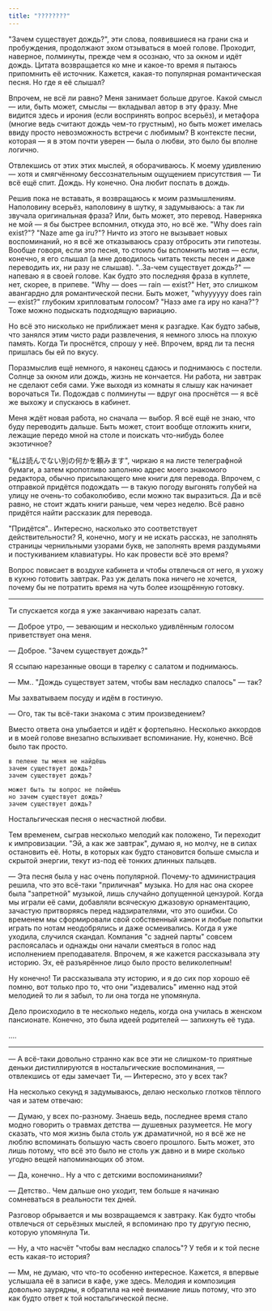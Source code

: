 ```yaml
---
title: "????????"
---
```


"Зачем существует дождь?", эти слова, появившиеся на грани сна и пробуждения,
продолжают эхом отзываться в моей голове. Проходит, наверное, полминуты, прежде
чем я осознаю, что за окном и идёт дождь. Цитата возвращается ко мне и какое-то
время я пытаюсь припомнить её источник. Кажется, какая-то популярная
романтическая песня. Но где я её слышал?

Впрочем, не всё ли равно? Меня занимает больше другое. Какой смысл — или, быть
может, смыслы — вкладывал автор в эту фразу. Мне видится здесь и ирония (если
воспринять вопрос всерьёз), и метафора (многие ведь считают дождь чем-то
грустным), но быть может имелась ввиду просто невозможность встречи с любимым? В
контексте песни, которая — я в этом почти уверен — была о любви, это было бы
вполне логично.

Отвлекшись от этих этих мыслей, я оборачиваюсь. К моему удивлению — хотя и
смягчённому бессознательным ощущением присутствия — Ти всё ещё спит. Дождь. Ну
конечно. Она любит поспать в дождь.

Решив пока не вставать, я возвращаюсь к моим размышлениям. Наполовину всерьёз,
наполовину в шутку, я задумываюсь: а так ли звучала оригинальная фраза? Или,
быть может, это перевод. Наверняка не мой — я бы быстрее вспомнил, откуда это,
но всё же. "Why does rain exist?"? "Naze ame ga iru?"? Ничто из этого не
вызывает новых воспоминаний, но я всё же отказываюсь сразу отбросить эти
гипотезы. Вообще говоря, если это песня, то стоило бы вспомнить мотив — если,
конечно, я его слышал (а мне доводилось читать тексты песен и даже переводить
их, ни разу не слышав). "..За-чем существует дождь?" — напеваю я в своей
голове. Как будто это последняя фраза в куплете, нет, скорее, в припеве. "Why —
does — rain — exist?" Нет, это слишком авангардно для романтической песни. Быть
может, "whyyyyyy does rain — exist?" глубоким хрипловатым голосом? "Назэ аме га
иру но кана?"? Тоже можно подыскать подходящую вариацию.

Но всё это нисколько не приближает меня к разгадке. Как будто забыв, что занялся
этим чисто ради развлечения, я немного злюсь на плохую память. Когда Ти
проснётся, спрошу у неё. Впрочем, вряд ли та песня пришлась бы ей по вкусу.

Поразмыслив ещё немного, я наконец сдаюсь и поднимаюсь с постели. Солнце за
окном или дождь, жизнь не кончается. Ни работа, ни завтрак не сделают себя сами.
Уже выходя из комнаты я слышу как начинает ворочаться Ти. Подождав с полминуты —
вдруг она проснётся — я всё же выхожу и спускаюсь в кабинет.

Меня ждёт новая работа, но сначала — выбор. Я всё ещё не знаю, что буду
переводить дальше. Быть может, стоит вообще отложить книги, лежащие передо мной
на столе и поискать что-нибудь более экзотичное?

"私は読んでない別の何かを頼みます", чиркаю я на листе телеграфной бумаги, а
затем кропотливо заполняю адрес моего знакомого редактора, обычно присылающего
мне книги для перевода. Впрочем, с отправкой придётся подождать — в такую погоду
выгонять голубей на улицу не очень-то собаколюбиво, если можно так
выразиться. Да и всё равно, не стоит ждать книги раньше, чем через неделю. Всё
равно придётся найти рассказик для перевода.

"Придётся".. Интересно, насколько это соответствует действительности? Я,
конечно, могу и не искать рассказ, не заполнять страницы чернильными узорами
букв, не заполнять время раздумьями и постукиванием клавиатуры. Но как провести
всё это время?

Вопрос повисает в воздухе кабинета и чтобы отвлечься от него, я ухожу в кухню
готовить завтрак. Раз уж делать пока ничего не хочется, почему бы не потратить
время на чуть более изощрённую готовку.

***

Ти спускается когда я уже заканчиваю нарезать салат.

— Доброе утро, — зевающим и несколько удивлённым голосом приветствует она меня.

— Доброе. "Зачем существует дождь?"

Я ссыпаю нарезанные овощи в тарелку с салатом и поднимаюсь.

— Мм.. "Дождь существует затем, чтобы вам несладко спалось" — так?

Мы захватываем посуду и идём в гостиную.

— Ого, так ты всё-таки знакома с этим произведением?

Вместо ответа она улыбается и идёт к фортепьяно. Несколько аккордов и в моей
голове внезапно вспыхивает вспоминание. Ну, конечно. Всё было так просто.

```
в пелене ты меня не найдёшь
зачем существует дождь?
зачем существует дождь?

может быть ты вопрос не поймёшь
но зачем существует дождь?
зачем существует дождь?
```

Ностальгическая песня о несчастной любви.

Тем временем, сыграв несколько мелодий как положено, Ти переходит к
импровизации. "Эй, а как же завтрак", думаю я, но молчу, не в силах остановить
её. Ноты, в которых как будто становится больше смысла и скрытой энергии, текут
из-под её тонких длинных пальцев.

— Эта песня была у нас очень популярной. Почему-то администрация решила, что это
всё-таки "приличная" музыка. Но для нас она скорее была "запретной" музыкой,
лишь случайно допущенной цензурой. Когда мы играли её сами, добавляли всяческую
джазовую орнаментацию, зачастую притворяясь перед надзирателями, что это
ошибки. Со временем мы сформировали свой собственный канон и любые попытки
играть по нотам неодобрялись и даже осмеивались. Когда я уже уходила, случился
скандал. Компания "с задней парты" совсем распоясалась и однажды они начали
смеяться в голос над исполнением преподавателя. Впрочем, я же кажется
рассказывала эту историю. Эх, её разъярённое лицо было просто великолепным!

Ну конечно! Ти рассказывала эту историю, и я до сих пор хорошо её помню, вот
только про то, что они "издевались" именно над этой мелодией то ли я забыл, то
ли она тогда не упомянула.

Дело происходило в те несколько недель, когда она училась в женском
пансионате. Конечно, это была идеей родителей — запихнуть её туда.

....

***

— А всё-таки довольно странно как все эти не слишком-то приятные деньки
дистиллируются в ностальгические воспоминания, — отвлекшись от еды замечает Ти,
— Интересно, это у всех так?

На несколько секунд я задумываюсь, делаю несколько глотков тёплого чая и затем
отвечаю:

— Думаю, у всех по-разному. Знаешь ведь, последнее время стало модно говорить о
травмах детства — душевных разумеется. Не могу сказать, что моя жизнь была столь
уж драматичной, но я всё же не люблю вспоминать большую часть своего
прошлого. Быть может, это лишь потому, что всё это было не столь уж давно и в
мире сколько угодно вещей напоминающих об этом.

— Да, конечно.. Ну а что с детскими воспоминаниями?

— Детство.. Чем дальше оно уходит, тем больше я начинаю сомневаться в реальности
тех дней.

Разговор обрывается и мы возвращаемся к завтраку. Как будто чтобы отвлечься от
серьёзных мыслей, я вспоминаю про ту другую песню, которую упомянула Ти.

— Ну, а что насчёт "чтобы вам несладко спалось"? У тебя и к той песне есть
какая-то история?

— Мм, не думаю, что что-то особенно интересное. Кажется, я впервые услышала её в
записи в кафе, уже здесь. Мелодия и композиция довольно заурядны, я обратила на
неё внимание лишь потому, что это как будто ответ к той ностальгической песне.
